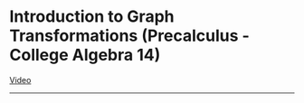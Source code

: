 # Introduction to Graph Transformations (Precalculus - College Algebra 14)

[Video](https://www.youtube.com/watch?v=sTCRB6hMsC4)

---
